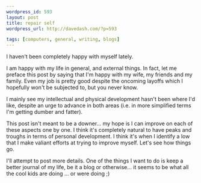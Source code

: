 ```yaml
--- 
wordpress_id: 593
layout: post
title: repair self
wordpress_url: http://davedash.com/?p=593

tags: [computers, general, writing, blogs]
---
```


I haven't been completely happy with myself lately.  

I am happy with my life in general, and external things.  In fact, let me preface this post by saying that I'm happy with my wife, my friends and my family.  Even my job is pretty good despite the oncoming layoffs which I hopefully won't be subjected to, but you never know.

I mainly see my intellectual and physical development hasn't been where I'd like, despite an urge to advance in both areas (i.e. in more simplified terms I'm getting dumber and fatter).

This post isn't meant to be a downer... my hope is I can improve on each of these aspects one by one.  I think it's completely natural to have peaks and troughs in terms of personal development.  I think it's when I identify a low that I make valiant efforts at trying to improve myself.  Let's see how things go.

I'll attempt to post more details.  One of the things I want to do is keep a better journal of my life, be it a blog or otherwise... it seems to be what all the cool kids are doing ... or were doing ;)
